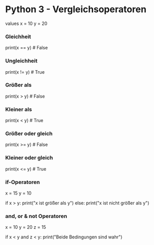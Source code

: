# Python 3 - Vergleichsoperatoren

values
x = 10
y = 20

### Gleichheit
print(x == y)   # False 

### Ungleichheit
print(x != y)   # True 

### Größer als
print(x > y)    # False 

### Kleiner als
print(x < y)    # True

### Größer oder gleich
print(x >= y)   # False

### Kleiner oder gleich
print(x <= y)   # True


### if-Operatoren
x = 15
y = 10

if x > y:
    print("x ist größer als y")
else:
    print("x ist nicht größer als y")

### and, or & not Operatoren
x = 10
y = 20
z = 15

if x < y and z < y:
    print("Beide Bedingungen sind wahr")